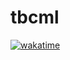 # tbcml

[![wakatime](https://wakatime.com/badge/user/ab1fc9e5-e285-49d1-8dc6-2f2e0198c8f6/project/0646797f-6f9e-43b0-85a1-952589f9376f.svg)](https://wakatime.com/badge/user/ab1fc9e5-e285-49d1-8dc6-2f2e0198c8f6/project/0646797f-6f9e-43b0-85a1-952589f9376f)
